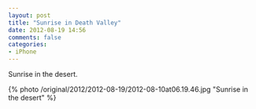 ```yaml
---
layout: post
title: "Sunrise in Death Valley"
date: 2012-08-19 14:56
comments: false
categories: 
- iPhone
---
```

Sunrise in the desert.

{% photo /original/2012/2012-08-19/2012-08-10at06.19.46.jpg "Sunrise in the desert" %}

